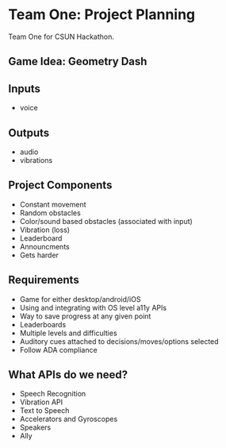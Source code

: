 # Team One: Project Planning
Team One for CSUN Hackathon.

## Game Idea: Geometry Dash

## Inputs
* voice

## Outputs 
* audio
* vibrations

## Project Components
* Constant movement
* Random obstacles
* Color/sound based obstacles (associated with input)
* Vibration (loss)
* Leaderboard
* Announcments
* Gets harder

## Requirements 

* Game for either desktop/android/iOS ​
* Using and integrating with OS level a11y APIs ​
* Way to save progress at any given point ​
* Leaderboards ​
* Multiple levels and difficulties ​
* Auditory cues attached to decisions/moves/options selected ​
* Follow ADA compliance ​

## What APIs do we need?

* Speech Recognition
* Vibration API
* Text to Speech
* Accelerators and Gyroscopes
* Speakers
* Ally
